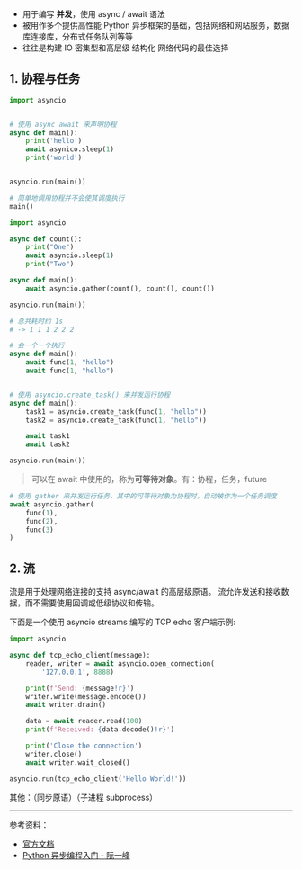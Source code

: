 


- 用于编写 **并发**，使用 async / await 语法
- 被用作多个提供高性能 Python 异步框架的基础，包括网络和网站服务，数据库连接库，分布式任务队列等等
- 往往是构建 IO 密集型和高层级 结构化 网络代码的最佳选择

## 1. 协程与任务

```python
import asyncio


# 使用 async await 来声明协程
async def main():
    print('hello')
    await asynico.sleep(1)
    print('world') 


asyncio.run(main())

# 简单地调用协程并不会使其调度执行
main()
```


```python
import asyncio

async def count():
    print("One")
    await asyncio.sleep(1)
    print("Two")

async def main():
    await asyncio.gather(count(), count(), count())

asyncio.run(main())

# 总共耗时约 1s 
# -> 1 1 1 2 2 2
```









```python
# 会一个一个执行
async def main():
    await func(1, "hello")
    await func(1, "hello")


# 使用 asyncio.create_task() 来并发运行协程
async def main():
    task1 = asyncio.create_task(func(1, "hello"))
    task2 = asyncio.create_task(func(1, "hello"))

    await task1
    await task2

asyncio.run(main())
```

> 可以在 await 中使用的，称为**可等待对象**。有：协程，任务，future

```python
# 使用 gather 来并发运行任务，其中的可等待对象为协程时，自动被作为一个任务调度
await asyncio.gather(
    func(1),
    func(2),
    func(3)
)
```

## 2. 流

流是用于处理网络连接的支持 async/await 的高层级原语。 流允许发送和接收数据，而不需要使用回调或低级协议和传输。

下面是一个使用 asyncio streams 编写的 TCP echo 客户端示例:

```python
import asyncio

async def tcp_echo_client(message):
    reader, writer = await asyncio.open_connection(
        '127.0.0.1', 8888)

    print(f'Send: {message!r}')
    writer.write(message.encode())
    await writer.drain()

    data = await reader.read(100)
    print(f'Received: {data.decode()!r}')

    print('Close the connection')
    writer.close()
    await writer.wait_closed()

asyncio.run(tcp_echo_client('Hello World!'))
```

其他：（同步原语）（子进程 subprocess）


----------

参考资料：
- [官方文档](https://docs.python.org/zh-cn/3/library/asyncio.html?highlight=asyncio#module-asyncio)
- [Python 异步编程入门 - 阮一峰](https://www.ruanyifeng.com/blog/2019/11/python-asyncio.html)